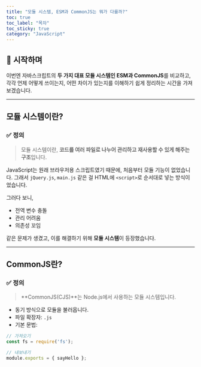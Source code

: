 ```yaml
---
title: "모듈 시스템, ESM과 CommonJS는 뭐가 다를까?"
toc: true
toc_label: "목차"
toc_sticky: true
category: "JavaScript"
---
```


## 🚀 시작하며

이번엔 자바스크립트의 **두 가지 대표 모듈 시스템인 ESM과 CommonJS**를 비교하고,  
각각 언제 어떻게 쓰이는지, 어떤 차이가 있는지를 이해하기 쉽게 정리하는 시간을 가져보겠습니다.

---

## 모듈 시스템이란?

### ✅ 정의
> 모듈 시스템이란, **코드를 여러 파일로 나누어 관리하고 재사용할 수 있게 해주는 구조**입니다.

JavaScript는 원래 브라우저용 스크립트였기 때문에,  처음부터 모듈 기능이 없었습니다. 그래서 `jQuery.js`, `main.js` 같은 걸 HTML에 `<script>`로 순서대로 넣는 방식이었습니다.

그러다 보니,
- 전역 변수 충돌
- 관리 어려움
- 의존성 꼬임

같은 문제가 생겼고, 이를 해결하기 위해 **모듈 시스템**이 등장했습니다.

---

## CommonJS란?

### ✅ 정의
> **CommonJS(CJS)**는 Node.js에서 사용하는 모듈 시스템입니다.

- 동기 방식으로 모듈을 불러옵니다.
- 파일 확장자: `.js`
- 기본 문법:
```js
// 가져오기
const fs = require('fs');

// 내보내기
module.exports = { sayHello };
```